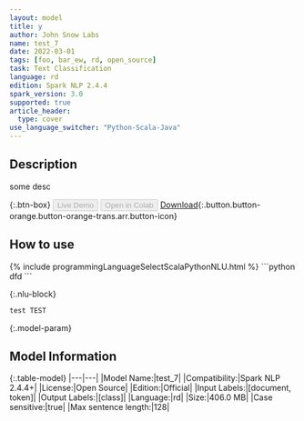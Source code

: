 ```yaml
---
layout: model
title: y
author: John Snow Labs
name: test_7
date: 2022-03-01
tags: [foo, bar_ew, rd, open_source]
task: Text Classification
language: rd
edition: Spark NLP 2.4.4
spark_version: 3.0
supported: true
article_header:
  type: cover
use_language_switcher: "Python-Scala-Java"
---
```


## Description

some desc

{:.btn-box}
<button class="button button-orange" disabled>Live Demo</button>
<button class="button button-orange" disabled>Open in Colab</button>
[Download](https://s3.amazonaws.com/auxdata.johnsnowlabs.com/public/models/test_7_rd_2.4.4_3.0_1646148564048.zip){:.button.button-orange.button-orange-trans.arr.button-icon}

## How to use



<div class="tabs-box" markdown="1">
{% include programmingLanguageSelectScalaPythonNLU.html %}
```python
dfd
```


{:.nlu-block}
```python
test TEST
```
</div>

{:.model-param}
## Model Information

{:.table-model}
|---|---|
|Model Name:|test_7|
|Compatibility:|Spark NLP 2.4.4+|
|License:|Open Source|
|Edition:|Official|
|Input Labels:|[document, token]|
|Output Labels:|[class]|
|Language:|rd|
|Size:|406.0 MB|
|Case sensitive:|true|
|Max sentence length:|128|
